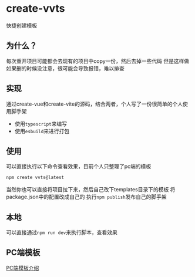 # create-vvts
快捷创建模板

## 为什么？
每次重开项目可能都会去现有的项目中copy一份，然后去掉一些代码
但是这样做如果删的时候没注意，很可能会导致报错，难以排查

## 实现
通过create-vue和create-vite的源码，结合两者，个人写了一份很简单的个人使用脚手架
- 使用`typescript`来编写
- 使用`esbuild`来进行打包

## 使用
可以直接执行以下命令查看效果，目前个人只整理了pc端的模板
```sh
npm create vvts@latest
```

当然你也可以直接将项目拉下来，然后自己改下templates目录下的模板
将package.json中的配置改成自己的
执行`npm publish`发布自己的脚手架

## 本地
可以直接通过`npm run dev`来执行脚本，查看效果

## PC端模板
[PC端模板介绍](https://github.com/liwenhao-95/vue3-template-pc/blob/master/README.md)